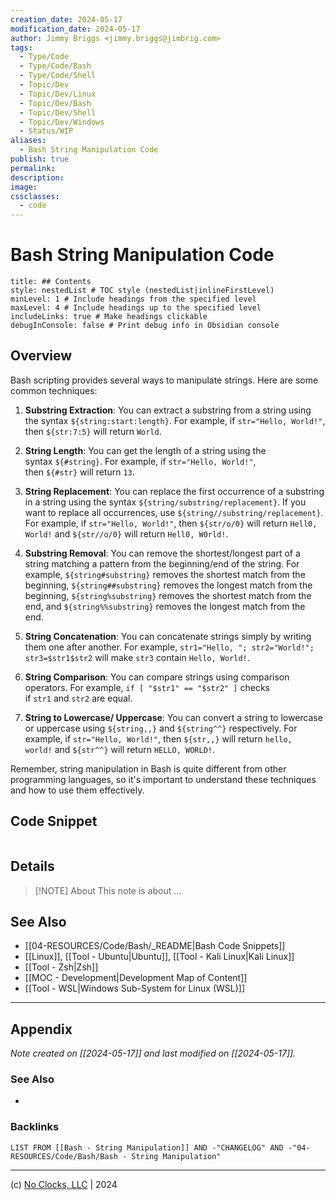 ```yaml
---
creation_date: 2024-05-17
modification_date: 2024-05-17
author: Jimmy Briggs <jimmy.briggs@jimbrig.com>
tags:
  - Type/Code
  - Type/Code/Bash
  - Type/Code/Shell
  - Topic/Dev
  - Topic/Dev/Linux
  - Topic/Dev/Bash
  - Topic/Dev/Shell
  - Topic/Dev/Windows
  - Status/WIP
aliases:
  - Bash String Manipulation Code
publish: true
permalink:
description:
image:
cssclasses:
  - code
---
```


# Bash String Manipulation Code

```table-of-contents
title: ## Contents 
style: nestedList # TOC style (nestedList|inlineFirstLevel)
minLevel: 1 # Include headings from the specified level
maxLevel: 4 # Include headings up to the specified level
includeLinks: true # Make headings clickable
debugInConsole: false # Print debug info in Obsidian console
```

## Overview

Bash scripting provides several ways to manipulate strings. Here are some common techniques:

1. **Substring Extraction**: You can extract a substring from a string using the syntax `${string:start:length}`. For example, if `str="Hello, World!"`, then `${str:7:5}` will return `World`.
    
2. **String Length**: You can get the length of a string using the syntax `${#string}`. For example, if `str="Hello, World!"`, then `${#str}` will return `13`.
    
3. **String Replacement**: You can replace the first occurrence of a substring in a string using the syntax `${string/substring/replacement}`. If you want to replace all occurrences, use `${string//substring/replacement}`. For example, if `str="Hello, World!"`, then `${str/o/0}` will return `Hell0, World!` and `${str//o/0}` will return `Hell0, W0rld!`.
    
4. **Substring Removal**: You can remove the shortest/longest part of a string matching a pattern from the beginning/end of the string. For example, `${string#substring}` removes the shortest match from the beginning, `${string##substring}` removes the longest match from the beginning, `${string%substring}` removes the shortest match from the end, and `${string%%substring}` removes the longest match from the end.
    
5. **String Concatenation**: You can concatenate strings simply by writing them one after another. For example, `str1="Hello, "; str2="World!"; str3=$str1$str2` will make `str3` contain `Hello, World!`.
    
6. **String Comparison**: You can compare strings using comparison operators. For example, `if [ "$str1" == "$str2" ]` checks if `str1` and `str2` are equal.
    
7. **String to Lowercase/ Uppercase**: You can convert a string to lowercase or uppercase using `${string,,}` and `${string^^}` respectively. For example, if `str="Hello, World!"`, then `${str,,}` will return `hello, world!` and `${str^^}` will return `HELLO, WORLD!`.
    

Remember, string manipulation in Bash is quite different from other programming languages, so it's important to understand these techniques and how to use them effectively.

## Code Snippet

```bash

```

## Details

> [!NOTE] About
> This note is about ...

## See Also

- [[04-RESOURCES/Code/Bash/_README|Bash Code Snippets]]
- [[Linux]], [[Tool - Ubuntu|Ubuntu]], [[Tool - Kali Linux|Kali Linux]]
- [[Tool - Zsh|Zsh]]
- [[MOC - Development|Development Map of Content]]
- [[Tool - WSL|Windows Sub-System for Linux (WSL)]]

***

## Appendix

*Note created on [[2024-05-17]] and last modified on [[2024-05-17]].*

### See Also

- 

### Backlinks

```dataview
LIST FROM [[Bash - String Manipulation]] AND -"CHANGELOG" AND -"04-RESOURCES/Code/Bash/Bash - String Manipulation"
```

***

(c) [No Clocks, LLC](https://github.com/noclocks) | 2024